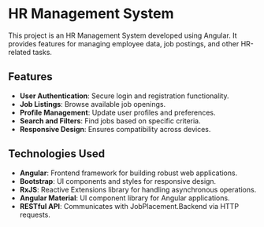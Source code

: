 # HR Management System

This project is an HR Management System developed using Angular. It provides features for managing employee data, job postings, and other HR-related tasks.

## Features

- **User Authentication**: Secure login and registration functionality.
- **Job Listings**: Browse available job openings.
- **Profile Management**: Update user profiles and preferences.
- **Search and Filters**: Find jobs based on specific criteria.
- **Responsive Design**: Ensures compatibility across devices.

## Technologies Used

- **Angular**: Frontend framework for building robust web applications.
- **Bootstrap**: UI components and styles for responsive design.
- **RxJS**: Reactive Extensions library for handling asynchronous operations.
- **Angular Material**: UI component library for Angular applications.
- **RESTful API**: Communicates with JobPlacement.Backend via HTTP requests.
